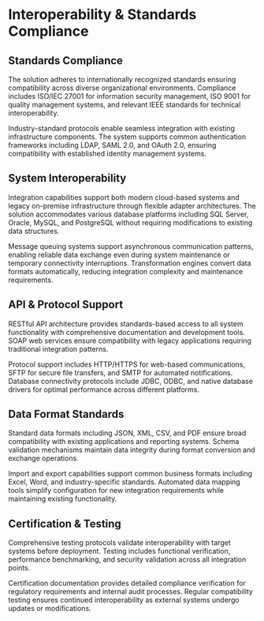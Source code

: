 # Interoperability & Standards Compliance

## Standards Compliance

The solution adheres to internationally recognized standards ensuring compatibility across diverse organizational environments. Compliance includes ISO/IEC 27001 for information security management, ISO 9001 for quality management systems, and relevant IEEE standards for technical interoperability.

Industry-standard protocols enable seamless integration with existing infrastructure components. The system supports common authentication frameworks including LDAP, SAML 2.0, and OAuth 2.0, ensuring compatibility with established identity management systems.

## System Interoperability

Integration capabilities support both modern cloud-based systems and legacy on-premise infrastructure through flexible adapter architectures. The solution accommodates various database platforms including SQL Server, Oracle, MySQL, and PostgreSQL without requiring modifications to existing data structures.

Message queuing systems support asynchronous communication patterns, enabling reliable data exchange even during system maintenance or temporary connectivity interruptions. Transformation engines convert data formats automatically, reducing integration complexity and maintenance requirements.

## API & Protocol Support

RESTful API architecture provides standards-based access to all system functionality with comprehensive documentation and development tools. SOAP web services ensure compatibility with legacy applications requiring traditional integration patterns.

Protocol support includes HTTP/HTTPS for web-based communications, SFTP for secure file transfers, and SMTP for automated notifications. Database connectivity protocols include JDBC, ODBC, and native database drivers for optimal performance across different platforms.

## Data Format Standards

Standard data formats including JSON, XML, CSV, and PDF ensure broad compatibility with existing applications and reporting systems. Schema validation mechanisms maintain data integrity during format conversion and exchange operations.

Import and export capabilities support common business formats including Excel, Word, and industry-specific standards. Automated data mapping tools simplify configuration for new integration requirements while maintaining existing functionality.

## Certification & Testing

Comprehensive testing protocols validate interoperability with target systems before deployment. Testing includes functional verification, performance benchmarking, and security validation across all integration points.

Certification documentation provides detailed compliance verification for regulatory requirements and internal audit processes. Regular compatibility testing ensures continued interoperability as external systems undergo updates or modifications.